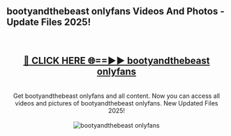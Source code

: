 <h2>bootyandthebeast onlyfans Videos And Photos - Update Files 2025!</h2>
<br>
<div align="center">
<h2><a href="https://linkcuts.com/hfmhzwbr" rel="nofollow">🔴 CLICK HERE 🌐==►► bootyandthebeast onlyfans</a></h2>
<br>
Get bootyandthebeast onlyfans and all content. Now you can access all videos and pictures of bootyandthebeast onlyfans. New Updated Files 2025!
<br>
<br>
<a href="https://linkcuts.com/hfmhzwbr" rel="nofollow" data-target="animated-image.originalLink"><img src="https://i.ibb.co.com/WyWwxjT/player-gif2.gif" alt="bootyandthebeast onlyfans" style="max-width: 100%; display: inline-block;" data-target="animated-image.originalImage"></a>
</div>
<br>